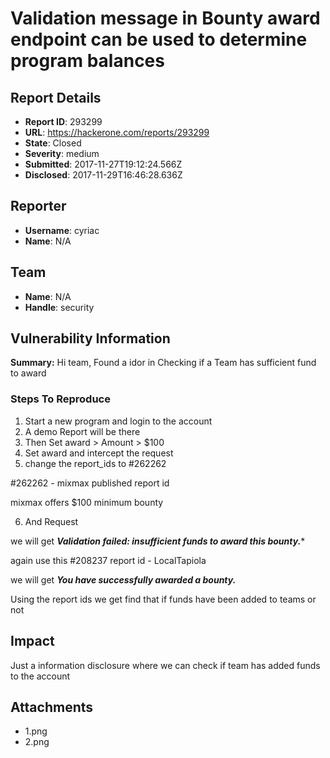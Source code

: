 # Validation message in Bounty award endpoint can be used to determine program balances

## Report Details
- **Report ID**: 293299
- **URL**: https://hackerone.com/reports/293299
- **State**: Closed
- **Severity**: medium
- **Submitted**: 2017-11-27T19:12:24.566Z
- **Disclosed**: 2017-11-29T16:46:28.636Z

## Reporter
- **Username**: cyriac
- **Name**: N/A

## Team
- **Name**: N/A
- **Handle**: security

## Vulnerability Information
**Summary:**
Hi team,
Found a idor in Checking if a Team has sufficient fund to award

### Steps To Reproduce

1. Start a new program and login to the account
2. A demo Report will be there
3. Then Set award > Amount > $100 
4. Set award and intercept the request 
5. change the report_ids to #262262

 #262262 - mixmax published report id

mixmax offers $100 minimum bounty

6. And Request

we will get ***Validation failed: insufficient funds to award this bounty.****

again use this #208237 report id - LocalTapiola 

we will get ***You have successfully awarded a bounty.***

Using the report ids we get find that if funds have been added to teams or not

## Impact

Just a information disclosure where we can check if team has added funds to the account

## Attachments
- 1.png
- 2.png

